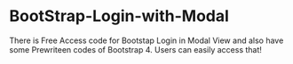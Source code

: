 # BootStrap-Login-with-Modal
There is Free Access code for Bootstap Login in Modal View and also have some Prewriteen codes of Bootstrap 4. Users can easily access that!
